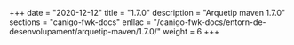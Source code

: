+++
date        = "2020-12-12"
title       = "1.7.0"
description = "Arquetip maven 1.7.0"
sections    = "canigo-fwk-docs"
enllac		= "/canigo-fwk-docs/entorn-de-desenvolupament/arquetip-maven/1.7.0/"
weight		= 6
+++
